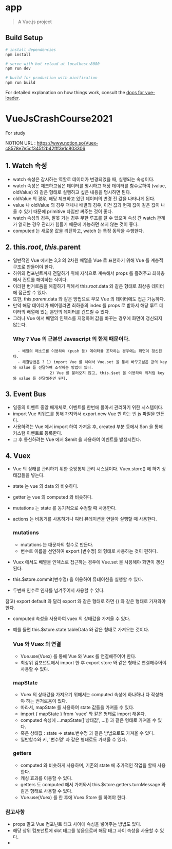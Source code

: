 # app

> A Vue.js project

## Build Setup

``` bash
# install dependencies
npm install

# serve with hot reload at localhost:8080
npm run dev

# build for production with minification
npm run build
```

For detailed explanation on how things work, consult the [docs for vue-loader](http://vuejs.github.io/vue-loader).

# VueJsCrashCourse2021
For study

NOTION URL : https://www.notion.so/Vuex-c8578e7e5cf345f2b42fff3e1c803306

## 1. Watch 속성
- watch 속성은 감시하는 역할로 데이터가 변경되었을 때, 실행되는 속성이다.
- watch 속성은 체크하고싶은 데이터를 명시하고 해당 데이터를 함수로하여 (value, oldValue) 와 같은 형태로 실행하고 싶은 내용을 명시하면 된다.
- oldValue 의 경우, 해당 체크하고 있던 데이터의 변경 전 값을 나타나게 된다.
- value 나 oldValue 의 경우 객체나 배열의 경우, 이전 값과 현재 값이 같은 값이 나올 수 있기 때문에 primitive 타입만 써주는 것이 좋다.
- watch 속성의 경우, 잘못 거는 경우 무한 루프를 탈 수 있으며 속성 간 watch 관계가 얽히는 경우 관리가 힘들기 때문에 가능하면 쓰지 않는 것이 좋다.
- computed 는 새로운 값을 리턴하고, watch 는 특정 동작을 수행한다.

## 2. this.$root, this.$parent
- 일반적인 Vue 에서는 3,3 의 2차원 배열을 Vue 로 표현하기 위해 Vue 를 계층적 구조로 만들어야 한다.
- 하위의 컴포넌트까지 전달하기 위해 자식으로 계속해서 props 를 흘려주고 최하층에서 컨트롤 해야하는 식이다.
- 이러한 번거로움을 해결하기 위해서 this.$root.$data 와 같은 형태로 최상층 데이터에 접근할 수 있다.
- 또한, this.$parent.$data 와 같은 방법으로 부모 Vue 의 데이터에도 접근 가능하다.
- 만약 해당 데이터가 배여링라면 최하층의 index 를 props 로 받아서 해당 루트 데이터의 배열에 있는 본인의 데이터를 건드릴 수 있다.
- 그러나 Vue 에서 배열의 인덱스를 지정하여 값을 바꾸는 경우에 화면이 갱신되지 않는다.
  ### Why ? Vue 의 근본인 Javascript 의 한계 때문이다.
        - 배열의 메소드를 이용하여 (push 등) 데이터를 조작하는 경우에는 화면이 갱신된다.
        - 해결방법은 ? 1) import Vue 를 하여서 Vue.set 을 통해 바꾸고싶은 값의 key 와 value 를 전달하여 조작하는 방법이 있다.
                      2) Vue 를 불러오지 않고, this.$set 을 이용하여 위처럼 key 와 value 를 전달해주면 된다.

## 3. Event Bus
- 일종의 이벤트 중앙 매개체로, 이벤트를 한번에 몰아서 관리하기 위한 시스템이다.
- import Vue 키워드를 통해 가져와서 export new Vue 만 하는 빈 js 파일을 만든다.
- 사용하려는 Vue 에서 import 하여 가져온 후, created 부분 등에서 $on 을 통해 커스텀 이벤트로 등록한다.
- 그 후 통신하려는 Vue 에서 $emit 을 사용하여 이벤트를 발생시킨다.

## 4. Vuex
- Vue 의 상태를 관리하기 위한 중앙통제 관리 시스템이다. Vuex.store() 에 하기 상태값들을 넣는다.
- state 는 vue 의 data 와 비슷하다.
- getter 는 vue 의 computed 와 비슷하다.
- mutations 는 state 를 동기적으로 수정할 때 사용한다.
- actions 는 비동기를 사용하거나 여러 뮤테이션을 연달아 실행할 때 사용한다.

  ### mutations
  - mutations 는 대문자의 함수로 만든다.
  - 변수로 이름을 선언하여 export [변수명] 의 형태로 사용하는 것이 편하다.

- Vuex 에서도 배열을 인덱스로 접근하는 경우에 Vue.set 을 사용해야 화면이 갱신된다.
- this.$store.commit(변수명) 을 이용하여 뮤테이션을 실행할 수 있다.
- 두번째 인수로 인자를 넘겨주어서 사용할 수 있다.

참고) export default 와 달리 export 와 같은 형태로 하면 {} 와 같은 형태로 가져와야 한다.

- computed 속성을 사용하여 vuex 의 상태값을 가져올 수 있다.
- 예를 들면 this.$store.state.tableData 와 같은 형태로 가져오는 것이다.

  ### Vue 와 Vuex 의 연결
  - Vue.use(Vuex) 를 통해 Vue 와 Vuex 를 연결해주어야 한다.
  - 최상위 컴포넌트에서 import 한 후 export store 와 같은 형태로 연결해주어야 사용할 수 있다.

  ### mapState
  - Vuex 의 상태값을 가져오기 위해서는 computed 속성에 하나하나 다 작성해야 하는 번거로움이 있다.
  - 따라서, mapState 를 사용하여 state 값들을 가져올 수 있다.
  - import { mapState } from 'vuex' 와 같은 형태로 import 해온다.
  - computed 속성에 ...mapState(['상태값', ...]) 과 같은 형태로 가져올 수 있다.
  - 혹은 상태값 : state => state.변수명 과 같은 방법으로도 가져올 수 있다.
  - 일반함수와 키, '변수명' 과 같은 형태로도 가져올 수 있다.

  ### getters
  - computed 와 비슷하게 사용하며, 기존의 state 에 추가적인 작업을 할때 사용한다.
  - 캐싱 효과를 이용할 수 있다.
  - getters 도 computed 에서 가져와서 this.$store.getters.turnMessage 와 같은 형태로 사용할 수 있다.
  - Vue.use(Vuex) 를 한 후에 Vuex.Store 를 하여야 한다.


### 참고사항
- props 말고 Vue 컴포넌트 태그 사이에 속성을 넣어주는 방법도 있다.
- 해당 상위 컴포넌트에 slot 태그를 넣음으로써 해당 태그 사이 속성을 사용할 수 있다.
-
